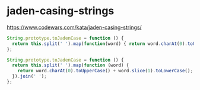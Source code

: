 # jaden-casing-strings
https://www.codewars.com/kata/jaden-casing-strings/


```javascript
String.prototype.toJadenCase = function () {
  return this.split(' ').map(function(word) { return word.charAt(0).toUpperCase() + word.slice(1).toLowerCase(); }).join(' ');
};
```

```javascript
String.prototype.toJadenCase = function () {
  return this.split(' ').map(function (word) {
    return word.charAt(0).toUpperCase() + word.slice(1).toLowerCase();
  }).join(' ');
};

```
